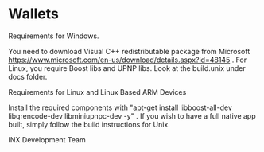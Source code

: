 # Wallets

Requirements for Windows.

You need to download Visual C++ redistributable package from Microsoft https://www.microsoft.com/en-us/download/details.aspx?id=48145 . For Linux, you require Boost libs and UPNP libs. Look at the build.unix under docs folder.

Requirements for Linux and Linux Based ARM Devices

Install the required components with "apt-get install libboost-all-dev libqrencode-dev libminiupnpc-dev -y" . If you wish to have a full native app built, simply follow the build instructions for Unix.

INX Development Team

